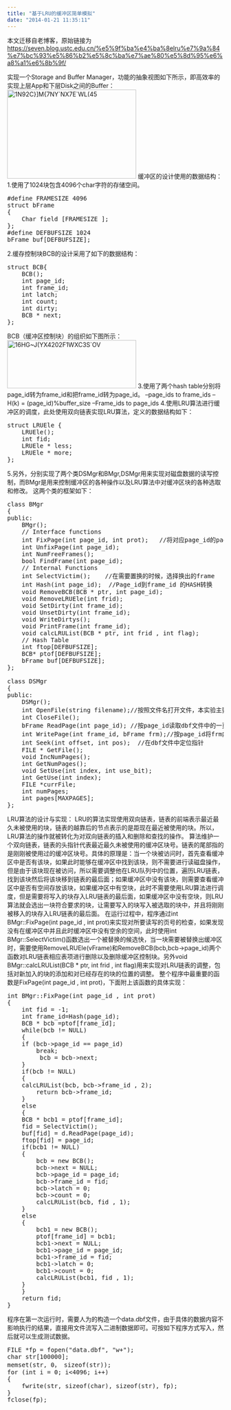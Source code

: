 ```yaml
---
title: "基于LRU的缓冲区简单模拟"
date: "2014-01-21 11:35:11"
---
```


本文迁移自老博客，原始链接为 <https://seven.blog.ustc.edu.cn/%e5%9f%ba%e4%ba%8elru%e7%9a%84%e7%bc%93%e5%86%b2%e5%8c%ba%e7%ae%80%e5%8d%95%e6%a8%a1%e6%8b%9f/>

实现一个Storage and Buffer Manager，功能的抽象视图如下所示，即高效率的实现上层App和下层Disk之间的Buffer：
<a href="https://seven.blog.ustc.edu.cn/wp-content/uploads/2014/01/1N92CM7NYNX7EWL45.jpg"><img src="https://seven.blog.ustc.edu.cn/wp-content/uploads/2014/01/1N92CM7NYNX7EWL45-300x207.jpg" alt="1N92C}]M{7NY`NX7E`WL(45" width="300" height="207" class="alignnone size-medium wp-image-63" /></a>
缓冲区的设计使用的数据结构：
1.使用了1024块包含4096个char字符的存储空间。
<pre class="brush:[cpp]">
#define FRAMESIZE 4096 
struct bFrame 
{ 
    Char field [FRAMESIZE ]; 
}; 
#define DEFBUFSIZE 1024 
bFrame buf[DEFBUFSIZE];
</pre>
2.缓存控制块BCB的设计采用了如下的数据结构：
<pre class="brush:[cpp]">
struct BCB{ 
    BCB(); 
    int page_id; 
    int frame_id; 
    int latch; 
    int count;
    int dirty;
    BCB * next; 
}; 
</pre>
BCB（缓冲区控制块）的组织如下图所示：
<a href="https://seven.blog.ustc.edu.cn/wp-content/uploads/2014/01/16HGJYX4202F1WXC3SOV.jpg"><img src="https://seven.blog.ustc.edu.cn/wp-content/uploads/2014/01/16HGJYX4202F1WXC3SOV-300x112.jpg" alt="16HG~J(YX4202F1WXC3S`OV" width="300" height="112" class="alignnone size-medium wp-image-61" /></a>
3.使用了两个hash table分别将page_id转为frame_id和把frame_id转为page_id。
–page_ids to frame_ids 
–H(k) = (page_id)%buffer_size 
–Frame_ids to page_ids 
4.使用LRU算法进行缓冲区的调度，此处使用双向链表实现LRU算法，定义的数据结构如下：
<pre class="brush:[cpp]">
struct LRUEle {
    LRUEle();
    int fid;
    LRUEle * less;
    LRUEle * more;
};
</pre>
5.另外，分别实现了两个类DSMgr和BMgr,DSMgr用来实现对磁盘数据的读写控制，而BMgr是用来控制缓冲区的各种操作以及LRU算法中对缓冲区块的各种选取和修改。
这两个类的框架如下：
<pre class="brush:[cpp]">
class BMgr
{
public:
    BMgr();
    // Interface functions
    int FixPage(int page_id, int prot);   //将对应page_id的page读入到buffer中。如果buffer已满，则需要选择换出的frame
    int UnfixPage(int page_id);
    int NumFreeFrames();
    bool FindFrame(int page_id);
    // Internal Functions
    int SelectVictim();    //在需要置换的时候，选择换出的frame
    int Hash(int page_id);  //Page_id到frame_id 的HASH转换
    void RemoveBCB(BCB * ptr, int page_id); 
    void RemoveLRUEle(int frid);
    void SetDirty(int frame_id);
    void UnsetDirty(int frame_id);
    void WriteDirtys();
    void PrintFrame(int frame_id);
    void calcLRUList(BCB * ptr, int frid , int flag);
    // Hash Table
    int ftop[DEFBUFSIZE];
    BCB* ptof[DEFBUFSIZE];
    bFrame buf[DEFBUFSIZE];
};

class DSMgr
{
public:
    DSMgr();
    int OpenFile(string filename);//按照文件名打开文件，本实验主要是用于打开data.dbf文件；关闭文件。
    int CloseFile();
    bFrame ReadPage(int page_id); //按page_id读取dbf文件中的一页，返回一个bFrame类型的对象。
    int WritePage(int frame_id, bFrame frm);//按page_id将frm内容写入dbf	文件。
    int Seek(int offset, int pos);  //在dbf文件中定位指针
    FILE * GetFile();
    void IncNumPages();
    int GetNumPages();
    void SetUse(int index, int use_bit);
    int GetUse(int index);
    FILE *currFile;
    int numPages;
	int pages[MAXPAGES];
};
</pre>
LRU算法的设计与实现：
LRU的算法实现使用双向链表，链表的前端表示最近最久未被使用的块，链表的越靠后的节点表示的是距现在最近被使用的块。所以，LRU算法的操作就被转化为对双向链表的插入和删除和查找的操作。
算法维护一个双向链表，链表的头指针代表最近最久未被使用的缓冲区块号。链表的尾部指的是刚刚被使用过的缓冲区块号。具体的原理是：当一个块被访问时，首先查看缓冲区中是否有该块，如果此时能够在缓冲区中找到该块，则不需要进行读磁盘操作，但是由于该块现在被访问，所以需要调整他在LRU队列中的位置，遍历LRU链表，找到该块然后将该块移到链表的最后面；如果缓冲区中没有该块，则需要查看缓冲区中是否有空间存放该块，如果缓冲区中有空块，此时不需要使用LRU算法进行调度，但是需要将写入的块存入LRU链表的最后面，如果缓冲区中没有空块，则LRU算法就会选出一块符合要求的块，让需要写入的块写入被选取的块中，并且将刚刚被移入的块存入LRU链表的最后面。
在运行过程中，程序通过int BMgr::FixPage(int page_id , int prot)来实现对所要读写的页号的检查，如果发现没有在缓冲区中并且此时缓冲区中没有空余的空间，此时使用int BMgr::SelectVictim()函数选出一个被替换的候选快，当一块需要被替换出缓冲区时，需要使用RemoveLRUEle(vFrame)和RemoveBCB(bcb,bcb->page_id)两个函数对LRU链表相应表项进行删除以及删除缓冲区控制块。另外void BMgr::calcLRUList(BCB * ptr, int frid  , int flag)用来实现对LRU链表的调整，包括对新加入的块的添加和对已经存在的块的位置的调整。
整个程序中最重要的函数是FixPage(int page_id , int prot)，下面附上该函数的具体实现：
<pre class="brush:[cpp]">
int BMgr::FixPage(int page_id , int prot)
{
    int fid = -1;
    int frame_id=Hash(page_id);
	BCB * bcb =ptof[frame_id];
    while(bcb != NULL)
    {
	if (bcb->page_id == page_id)
		break;
         bcb = bcb->next;
    }
    if(bcb != NULL)
    {
	calcLRUList(bcb, bcb->frame_id , 2);
	    return bcb->frame_id;
    }
    else
    {
	BCB * bcb1 = ptof[frame_id];
	fid = SelectVictim(); 
	buf[fid] = d.ReadPage(page_id);
	ftop[fid] = page_id;
	if(bcb1 != NULL)
	{
		bcb = new BCB();
		bcb->next = NULL;
		bcb->page_id = page_id;
		bcb->frame_id = fid;
		bcb->latch = 0;
		bcb->count = 0;
		calcLRUList(bcb, fid , 1);
	}
	else
	{
		bcb1 = new BCB();
		ptof[frame_id] = bcb1;
		bcb1->next = NULL;
		bcb1->page_id = page_id;
		bcb1->frame_id = fid;
		bcb1->latch = 0;
		bcb1->count = 0;
		calcLRUList(bcb1, fid , 1);
	}
    }
    return fid;
}
</pre>
程序在第一次运行时，需要人为的构造一个data.dbf文件，由于具体的数据内容不影响执行的结果，直接用文件流写入二进制数据即可。可按如下程序方式写入，然后就可以生成测试数据。
<pre class="brush:[cpp]">
FILE *fp = fopen("data.dbf", "w+");
char str[100000];
memset(str, 0， sizeof(str));
for (int i = 0; i<4096; i++)
{
	fwrite(str, sizeof(char), sizeof(str), fp);
}
fclose(fp);
</pre>
